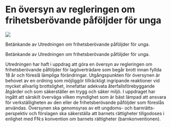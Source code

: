 # En översyn av regleringen om frihetsberövande påföljder för unga

![](/contentassets/7ba8d58bb5e74d9c82771351040f97a8/sou-2023-44_omslagets-framsida_150px.jpg?width=150&quality=85)

Betänkande av Utredningen om frihets­berövande påföljder för unga.

Betänkande av Utredningen om frihets­berövande påföljder för unga.

Utredningen har haft i uppdrag att göra en översyn av regleringen om frihets­berövande påföljder för lag­överträdare som begår brott innan fyllda 18 år och föreslå lämpliga föränd­ringar. Utgångs­punkten för över­synen är behovet av en ordning som möjlig­gör tillräckligt ingripande reaktioner vid mycket allvarlig brotts­lighet, innefattar adekvata åter­falls­före­byggande åtgärder och som säker­ställer en trygg och säker miljö. I uppdraget har ingått att särskilt över­väga vilken myndig­het som är bäst lämpad att ansvara för verk­ställig­heten av den eller de frihets­berövande påföljder som föreslås användas. Översynen ska genomsyras av ett ungdoms- och barn­rätts­perspektiv och förslagen ska säker­ställa att barnets rättig­heter tillgodoses i enlighet med FN:s konven­tion om barnets rättigheter (barn­konventionen).
